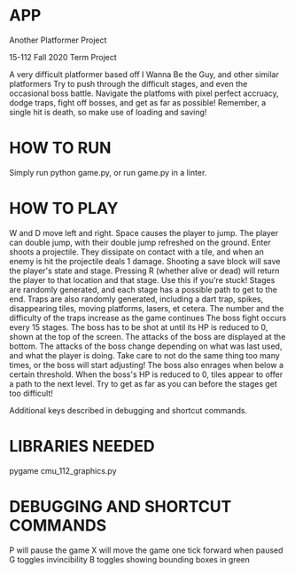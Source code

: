 # APP 
Another Platformer Project
  
15-112 Fall 2020 Term Project


A very difficult platformer based off I Wanna Be the Guy, and other similar platformers
Try to push through the difficult stages, and even the occasional boss battle. Navigate
the platfoms with pixel perfect accruacy, dodge traps, fight off bosses, and get
as far as possible!
Remember, a single hit is death, so make use of loading and saving!

# HOW TO RUN
Simply run python game.py, or run game.py in a linter.

# HOW TO PLAY
W and D move left and right. Space causes the player to jump. The player can double jump, with
their double jump refreshed on the ground.
Enter shoots a projectile. They dissipate on contact with a tile, and when an enemy is hit
the projectile deals 1 damage.
Shooting a save block will save the player's state and stage. Pressing R (whether alive or dead)
will return the player to that location and that stage. Use this if you're stuck!
Stages are randomly generated, and each stage has a possible path to get to the end.
Traps are also randomly generated, including a dart trap, spikes, disappearing tiles, moving
platforms, lasers, et cetera. The number and the difficulty of the traps increase as the game continues
The boss fight occurs every 15 stages. The boss has to be shot at until its HP is reduced to 0, shown
at the top of the screen. The attacks of the boss are displayed at the bottom.
The attacks of the boss change depending on what was last used, and what the player is doing. Take care to not
do the same thing too many times, or the boss will start adjusting!
The boss also enrages when below a certain threshold. When the boss's HP is reduced to 0, tiles appear to offer a path
to the next level.
Try to get as far as you can before the stages get too difficult!

Additional keys described in debugging and shortcut commands.


# LIBRARIES NEEDED
pygame
cmu_112_graphics.py

# DEBUGGING AND SHORTCUT COMMANDS
P will pause the game
X will move the game one tick forward when paused
G toggles invincibility
B toggles showing bounding boxes in green